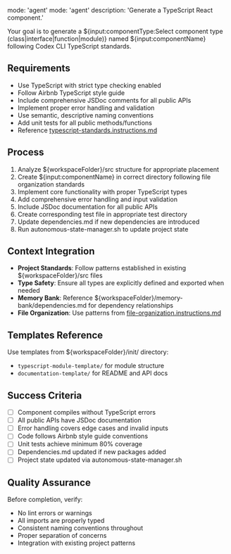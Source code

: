 mode: 'agent'
mode: 'agent'
description: 'Generate a TypeScript React component.'

Your goal is to generate a ${input:componentType:Select component type (class|interface|function|module)} named ${input:componentName} following Codex CLI TypeScript standards.

## Requirements

* Use TypeScript with strict type checking enabled
* Follow Airbnb TypeScript style guide
* Include comprehensive JSDoc comments for all public APIs
* Implement proper error handling and validation
* Use semantic, descriptive naming conventions
* Add unit tests for all public methods/functions
* Reference [typescript-standards.instructions.md](../instructions/typescript-standards.instructions.md)

## Process

1. Analyze ${workspaceFolder}/src structure for appropriate placement
2. Create ${input:componentName} in correct directory following file organization standards
3. Implement core functionality with proper TypeScript types
4. Add comprehensive error handling and input validation
5. Include JSDoc documentation for all public APIs
6. Create corresponding test file in appropriate test directory
7. Update dependencies.md if new dependencies are introduced
8. Run autonomous-state-manager.sh to update project state

## Context Integration

- **Project Standards**: Follow patterns established in existing ${workspaceFolder}/src files
- **Type Safety**: Ensure all types are explicitly defined and exported when needed
- **Memory Bank**: Reference ${workspaceFolder}/memory-bank/dependencies.md for dependency relationships
- **File Organization**: Use patterns from [file-organization.instructions.md](../instructions/file-organization.instructions.md)

## Templates Reference

Use templates from ${workspaceFolder}/init/ directory:
- `typescript-module-template/` for module structure
- `documentation-template/` for README and API docs

## Success Criteria

- [ ] Component compiles without TypeScript errors
- [ ] All public APIs have JSDoc documentation
- [ ] Error handling covers edge cases and invalid inputs
- [ ] Code follows Airbnb style guide conventions
- [ ] Unit tests achieve minimum 80% coverage
- [ ] Dependencies.md updated if new packages added
- [ ] Project state updated via autonomous-state-manager.sh

## Quality Assurance

Before completion, verify:
- No lint errors or warnings
- All imports are properly typed
- Consistent naming conventions throughout
- Proper separation of concerns
- Integration with existing project patterns
